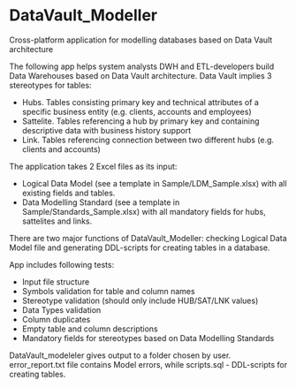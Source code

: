 # DataVault_Modeller
Cross-platform application for modelling databases based on Data Vault architecture

The following app helps system analysts DWH and ETL-developers build Data Warehouses based on Data Vault architecture. Data Vault implies 3 stereotypes for tables:
- Hubs. Tables consisting primary key and technical attributes of a specific business entity (e.g. clients, accounts and employees)
- Sattelite. Tables referencing a hub by primary key and containing descriptive data with business history support
- Link. Tables referencing connection between two different hubs (e.g. clients and accounts)

The application takes 2 Excel files as its input:
- Logical Data Model (see a template in Sample/LDM_Sample.xlsx) with all existing fields and tables.
- Data Modelling Standard (see a template in Sample/Standards_Sample.xlsx) with all mandatory fields for hubs, sattelites and links.

There are two major functions of DataVault_Modeller: checking Logical Data Model file and generating DDL-scripts for creating tables in a database.

App includes following tests:
- Input file structure
- Symbols validation for table and column names
- Stereotype validation (should only include HUB/SAT/LNK values)
- Data Types validation
- Column duplicates
- Empty table and column descriptions
- Mandatory fields for stereotypes based on Data Modelling Standards

DataVault_modeleler gives output to a folder chosen by user. error_report.txt file contains Model errors, while scripts.sql - DDL-scripts for creating tables.  
